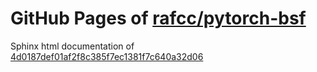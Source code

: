 GitHub Pages of [rafcc/pytorch-bsf](https://github.com/rafcc/pytorch-bsf)
===
Sphinx html documentation of [4d0187def01af2f8c385f7ec1381f7c640a32d06](https://github.com/rafcc/pytorch-bsf/tree/4d0187def01af2f8c385f7ec1381f7c640a32d06)
